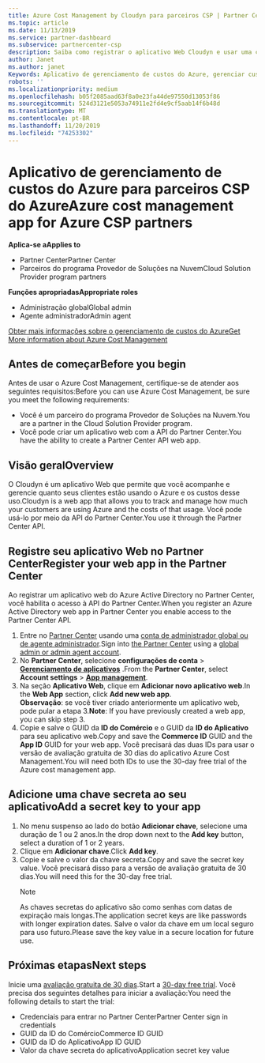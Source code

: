 ```yaml
---
title: Azure Cost Management by Cloudyn para parceiros CSP | Partner Center
ms.topic: article
ms.date: 11/13/2019
ms.service: partner-dashboard
ms.subservice: partnercenter-csp
description: Saiba como registrar o aplicativo Web Cloudyn e usar uma chave secreta para ele no Partner Center para que você possa usar o aplicativo para acompanhar o uso do cliente e os custos do Azure.
author: Janet
ms.author: janet
Keywords: Aplicativo de gerenciamento de custos do Azure, gerenciar custos, aplicativos Web
robots: ''
ms.localizationpriority: medium
ms.openlocfilehash: b05f2085aad63f8a0e23fa44de97550d13053f86
ms.sourcegitcommit: 524d3121e5053a74911e2fd4e9cf5aab14f6b48d
ms.translationtype: MT
ms.contentlocale: pt-BR
ms.lasthandoff: 11/20/2019
ms.locfileid: "74253302"
---
```

# <a name="azure-cost-management-app-for-azure-csp-partners"></a><span data-ttu-id="e25f3-104">Aplicativo de gerenciamento de custos do Azure para parceiros CSP do Azure</span><span class="sxs-lookup"><span data-stu-id="e25f3-104">Azure cost management app for Azure CSP partners</span></span>  

<span data-ttu-id="e25f3-105">**Aplica-se a**</span><span class="sxs-lookup"><span data-stu-id="e25f3-105">**Applies to**</span></span>

- <span data-ttu-id="e25f3-106">Partner Center</span><span class="sxs-lookup"><span data-stu-id="e25f3-106">Partner Center</span></span>
- <span data-ttu-id="e25f3-107">Parceiros do programa Provedor de Soluções na Nuvem</span><span class="sxs-lookup"><span data-stu-id="e25f3-107">Cloud Solution Provider program partners</span></span>

<span data-ttu-id="e25f3-108">**Funções apropriadas**</span><span class="sxs-lookup"><span data-stu-id="e25f3-108">**Appropriate roles**</span></span>

- <span data-ttu-id="e25f3-109">Administração global</span><span class="sxs-lookup"><span data-stu-id="e25f3-109">Global admin</span></span>
- <span data-ttu-id="e25f3-110">Agente administrador</span><span class="sxs-lookup"><span data-stu-id="e25f3-110">Admin agent</span></span>

[<span data-ttu-id="e25f3-111">Obter mais informações sobre o gerenciamento de custos do Azure</span><span class="sxs-lookup"><span data-stu-id="e25f3-111">Get More information about Azure Cost Management</span></span>](https://go.microsoft.com/fwlink/p/?linkid=857893)

## <a name="before-you-begin"></a><span data-ttu-id="e25f3-112">Antes de começar</span><span class="sxs-lookup"><span data-stu-id="e25f3-112">Before you begin</span></span>
<span data-ttu-id="e25f3-113">Antes de usar o Azure Cost Management, certifique-se de atender aos seguintes requisitos:</span><span class="sxs-lookup"><span data-stu-id="e25f3-113">Before you can use Azure Cost Management, be sure you meet the following requirements:</span></span>

- <span data-ttu-id="e25f3-114">Você é um parceiro do programa Provedor de Soluções na Nuvem.</span><span class="sxs-lookup"><span data-stu-id="e25f3-114">You are a partner in the Cloud Solution Provider program.</span></span>
- <span data-ttu-id="e25f3-115">Você pode criar um aplicativo web com a API do Partner Center.</span><span class="sxs-lookup"><span data-stu-id="e25f3-115">You have the ability to create a Partner Center API web app.</span></span>

## <a name="overview"></a><span data-ttu-id="e25f3-116">Visão geral</span><span class="sxs-lookup"><span data-stu-id="e25f3-116">Overview</span></span>

<span data-ttu-id="e25f3-117">O Cloudyn é um aplicativo Web que permite que você acompanhe e gerencie quanto seus clientes estão usando o Azure e os custos desse uso.</span><span class="sxs-lookup"><span data-stu-id="e25f3-117">Cloudyn is a web app that allows you to track and manage how much your customers are using Azure and the costs of that usage.</span></span> <span data-ttu-id="e25f3-118">Você pode usá-lo por meio da API do Partner Center.</span><span class="sxs-lookup"><span data-stu-id="e25f3-118">You use it through the Partner Center API.</span></span>

## <a name="register-your-web-app-in-the-partner-center"></a><span data-ttu-id="e25f3-119">Registre seu aplicativo Web no Partner Center</span><span class="sxs-lookup"><span data-stu-id="e25f3-119">Register your web app in the Partner Center</span></span>
<span data-ttu-id="e25f3-120">Ao registrar um aplicativo web do Azure Active Directory no Partner Center, você habilita o acesso à API do Partner Center.</span><span class="sxs-lookup"><span data-stu-id="e25f3-120">When you register an Azure Active Directory web app in Partner Center you enable access to the Partner Center API.</span></span> 
1.  <span data-ttu-id="e25f3-121">Entre no [Partner Center](https://partnercenter.microsoft.com/pcv/dashboard/overview) usando uma [conta de administrador global ou de agente administrador](create-user-accounts-and-set-permissions.md).</span><span class="sxs-lookup"><span data-stu-id="e25f3-121">Sign into [the Partner Center](https://partnercenter.microsoft.com/pcv/dashboard/overview) using a [global admin or admin agent account](create-user-accounts-and-set-permissions.md).</span></span>
2.  <span data-ttu-id="e25f3-122">No **Partner Center**, selecione **configurações de conta** &gt; **[Gerenciamento de aplicativos](https://partnercenter.microsoft.com/pcv/apiintegration/appmanagement)** .</span><span class="sxs-lookup"><span data-stu-id="e25f3-122">From the **Partner Center**, select **Account settings** &gt; **[App management](https://partnercenter.microsoft.com/pcv/apiintegration/appmanagement)**.</span></span>
3.  <span data-ttu-id="e25f3-123">Na seção **Aplicativo Web**, clique em **Adicionar novo aplicativo web**.</span><span class="sxs-lookup"><span data-stu-id="e25f3-123">In the **Web App** section, click **Add new web app**.</span></span>
<br> <span data-ttu-id="e25f3-124">**Observação**: se você tiver criado anteriormente um aplicativo web, pode pular a etapa 3.</span><span class="sxs-lookup"><span data-stu-id="e25f3-124">**Note**: If you have previously created a web app, you can skip step 3.</span></span>
4.  <span data-ttu-id="e25f3-125">Copie e salve o GUID da **ID do Comércio** e o GUID da **ID do Aplicativo** para seu aplicativo web.</span><span class="sxs-lookup"><span data-stu-id="e25f3-125">Copy and save the **Commerce ID** GUID and the **App ID** GUID for your web app.</span></span> <span data-ttu-id="e25f3-126">Você precisará das duas IDs para usar o versão de avaliação gratuita de 30 dias do aplicativo Azure Cost Management.</span><span class="sxs-lookup"><span data-stu-id="e25f3-126">You will need both IDs to use the 30-day free trial of the Azure cost management app.</span></span>

## <a name="add-a-secret-key-to-your-app"></a><span data-ttu-id="e25f3-127">Adicione uma chave secreta ao seu aplicativo</span><span class="sxs-lookup"><span data-stu-id="e25f3-127">Add a secret key to your app</span></span>
1. <span data-ttu-id="e25f3-128">No menu suspenso ao lado do botão **Adicionar chave**, selecione uma duração de 1 ou 2 anos.</span><span class="sxs-lookup"><span data-stu-id="e25f3-128">In the drop down next to the **Add key** button, select a duration of 1 or 2 years.</span></span>
2. <span data-ttu-id="e25f3-129">Clique em **Adicionar chave**.</span><span class="sxs-lookup"><span data-stu-id="e25f3-129">Click **Add key**.</span></span> 
3. <span data-ttu-id="e25f3-130">Copie e salve o valor da chave secreta.</span><span class="sxs-lookup"><span data-stu-id="e25f3-130">Copy and save the secret key value.</span></span> <span data-ttu-id="e25f3-131">Você precisará disso para a versão de avaliação gratuita de 30 dias.</span><span class="sxs-lookup"><span data-stu-id="e25f3-131">You will need this for the 30-day free trial.</span></span><br>
   > [!NOTE]  
   > <span data-ttu-id="e25f3-132">As chaves secretas do aplicativo são como senhas com datas de expiração mais longas.</span><span class="sxs-lookup"><span data-stu-id="e25f3-132">The application secret keys are like passwords with longer expiration dates.</span></span> <span data-ttu-id="e25f3-133">Salve o valor da chave em um local seguro para uso futuro.</span><span class="sxs-lookup"><span data-stu-id="e25f3-133">Please save the key value in a secure location for future use.</span></span>

## <a name="next-steps"></a><span data-ttu-id="e25f3-134">Próximas etapas</span><span class="sxs-lookup"><span data-stu-id="e25f3-134">Next steps</span></span>
<span data-ttu-id="e25f3-135">Inicie uma [avaliação gratuita de 30 dias](https://go.microsoft.com/fwlink/?linkid=857895).</span><span class="sxs-lookup"><span data-stu-id="e25f3-135">Start a [30-day free trial](https://go.microsoft.com/fwlink/?linkid=857895).</span></span>
<span data-ttu-id="e25f3-136">Você precisa dos seguintes detalhes para iniciar a avaliação:</span><span class="sxs-lookup"><span data-stu-id="e25f3-136">You need the following details to start the trial:</span></span>
- <span data-ttu-id="e25f3-137">Credenciais para entrar no Partner Center</span><span class="sxs-lookup"><span data-stu-id="e25f3-137">Partner Center sign in credentials</span></span>
- <span data-ttu-id="e25f3-138">GUID da ID do Comércio</span><span class="sxs-lookup"><span data-stu-id="e25f3-138">Commerce ID GUID</span></span>
- <span data-ttu-id="e25f3-139">GUID da ID do Aplicativo</span><span class="sxs-lookup"><span data-stu-id="e25f3-139">App ID GUID</span></span>
- <span data-ttu-id="e25f3-140">Valor da chave secreta do aplicativo</span><span class="sxs-lookup"><span data-stu-id="e25f3-140">Application secret key value</span></span>
